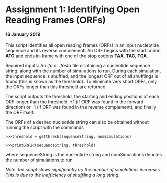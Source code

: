 # Assignment 1: Identifying Open Reading Frames (ORFs)

#### 16 January 2019

This script identifies all open reading frames (ORFs) in an input nucleotide sequence and its reverse complement. An ORF begins with the start codon **ATG** and ends in-frame with one of the stop codons **TAA**, **TAG**, **TGA**.

Required inputs: An *.fa* or *.fasta* file containing a nucleotide sequence string, along with the number of simulations to run. During each simulation, the input sequence is shuffled, and the longest ORF out of all shufflings is found (this is known as the threshold). To eliminate very short ORFs, only the ORFs longer than this threshold are returned.

The script outputs the threshold, the starting and ending positions of each ORF longer than the threshold, +1 (if ORF was found in the forward direction) or -1 (if ORF was found in the reverse complement), and finally the ORF itself.

The ORFs of a desired nucleotide string can also be obtained without running the script with the commands

`>>>threshold = getthresh(sequenceString, numSimulations)`

`>>>printORF2d(sequenceString, threshold)`

where sequenceString is the nucleotide string and numSimulations denotes the number of simulations to run. 


*Note: the script slows significantly as the number of simulations increases. This is due to the inefficiency of shuffling a long string.*
